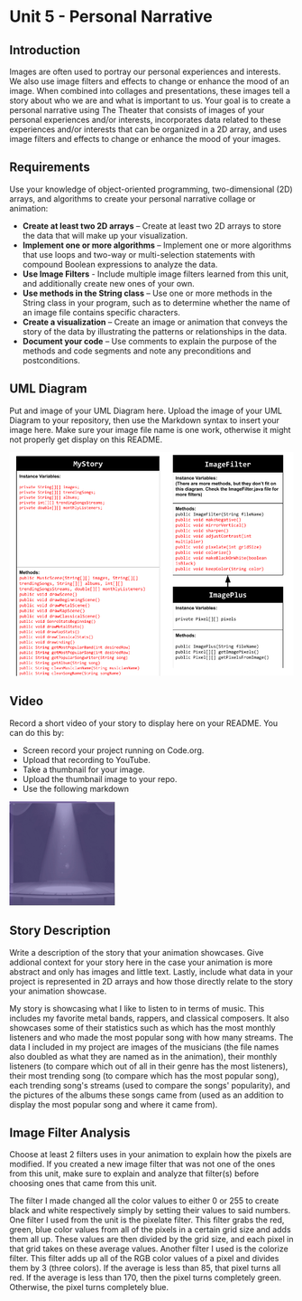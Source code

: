 # Unit 5 - Personal Narrative

## Introduction

Images are often used to portray our personal experiences and interests. We also use image filters and effects to change or enhance the mood of an image. When combined into collages and presentations, these images tell a story about who we are and what is important to us. Your goal is to create a personal narrative using The Theater that consists of images of your personal experiences and/or interests, incorporates data related to these experiences and/or interests that can be organized in a 2D array, and uses image filters and effects to change or enhance the mood of your images.

## Requirements

Use your knowledge of object-oriented programming, two-dimensional (2D) arrays, and algorithms to create your personal narrative collage or animation:

- **Create at least two 2D arrays** – Create at least two 2D arrays to store the data that will make up your visualization.
- **Implement one or more algorithms** – Implement one or more algorithms that use loops and two-way or multi-selection statements with compound Boolean expressions to analyze the data.
- **Use Image Filters** - Include multiple image filters learned from this unit, and additionally create new ones of your own.
- **Use methods in the String class** – Use one or more methods in the String class in your program, such as to determine whether the name of an image file contains specific characters.
- **Create a visualization** – Create an image or animation that conveys the story of the data by illustrating the patterns or relationships in the data.
- **Document your code** – Use comments to explain the purpose of the methods and code segments and note any preconditions and postconditions.

## UML Diagram

Put and image of your UML Diagram here. Upload the image of your UML Diagram to your repository, then use the Markdown syntax to insert your image here. Make sure your image file name is one work, otherwise it might not properly get display on this README.

![UML Diagram for my project](unit-five-UML-diagram.png)

## Video

Record a short video of your story to display here on your README. You can do this by:

- Screen record your project running on Code.org.
- Upload that recording to YouTube.
- Take a thumbnail for your image.
- Upload the thumbnail image to your repo.
- Use the following markdown

[![Thumbnail for my project](thumbnail.png)](https://docs.google.com/presentation/d/1r8NHdqT8COPKGloQ0HSJgF8TiooTsDtIFK3glZbTAck/edit?usp=sharing)

## Story Description

Write a description of the story that your animation showcases. Give addional context for your story here in the case your animation is more abstract and only has images and little text. Lastly, include what data in your project is represented in 2D arrays and how those directly relate to the story your animation showcase.

My story is showcasing what I like to listen to in terms of music. This includes my favorite metal bands, rappers, and classical composers. It also showcases some of their statistics such as which has the most monthly listeners and who made the most popular song with how many streams. The data I included in my project are images of the musicians (the file names also doubled as what they are named as in the animation), their monthly listeners (to compare which out of all in their genre has the most listeners), their most trending song (to compare which has the most popular song), each trending song's streams (used to compare the songs' popularity), and the pictures of the albums these songs came from (used as an addition to display the most popular song and where it came from).

## Image Filter Analysis

Choose at least 2 filters uses in your animation to explain how the pixels are modified. If you created a new image filter that was not one of the ones from this unit, make sure to explain and analyze that filter(s) before choosing ones that came from this unit.

The filter I made changed all the color values to either 0 or 255 to create black and white respectively simply by setting their values to said numbers. One filter I used from the unit is the pixelate filter. This filter grabs the red, green, blue color values from all of the pixels in a certain grid size and adds them all up. These values are then divided by the grid size, and each pixel in that grid takes on these average values. Another filter I used is the colorize filter. This filter adds up all of the RGB color values of a pixel and divides them by 3 (three colors). If the average is less than 85, that pixel turns all red. If the average is less than 170, then the pixel turns completely green. Otherwise, the pixel turns completely blue.
